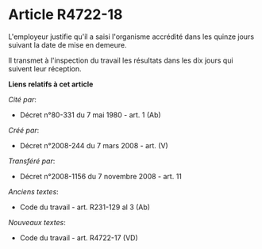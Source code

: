 # Article R4722-18

L'employeur justifie qu'il a saisi l'organisme accrédité dans les quinze jours suivant la date de mise en demeure.

Il transmet à l'inspection du travail les résultats dans les dix jours qui suivent leur réception.

**Liens relatifs à cet article**

_Cité par_:

  - Décret n°80-331 du 7 mai 1980 - art. 1 (Ab)

_Créé par_:

  - Décret n°2008-244 du 7 mars 2008 - art. (V)

_Transféré par_:

  - Décret n°2008-1156 du 7 novembre 2008 - art. 11

_Anciens textes_:

  - Code du travail - art. R231-129 al 3 (Ab)

_Nouveaux textes_:

  - Code du travail - art. R4722-17 (VD)
